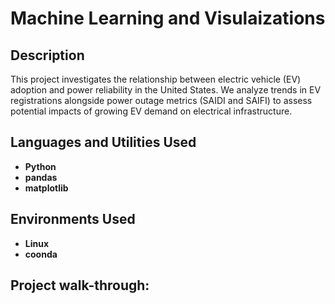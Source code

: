 <h1>Machine Learning and Visulaizations</h1>


<h2>Description</h2>
This project investigates the relationship between electric vehicle (EV) adoption and power reliability in the United States. We analyze trends in EV registrations alongside power outage metrics (SAIDI and SAIFI) to assess potential impacts of growing EV demand on electrical infrastructure.
<br />


<h2>Languages and Utilities Used</h2>

- <b>Python</b> 
- <b>pandas</b>
- <b>matplotlib</b>

<h2>Environments Used </h2>

- <b>Linux</b>
- <b>coonda</b>

<h2>Project walk-through:</h2>
<!--
<p align="center">
Launch the utility: <br/>
<img src="https://i.imgur.com/62TgaWL.png" height="80%" width="80%" alt="Disk Sanitization Steps"/>
<br />
<br />
Select the disk:  <br/>
<img src="https://i.imgur.com/tcTyMUE.png" height="80%" width="80%" alt="Disk Sanitization Steps"/>
<br />
<br />
Enter the number of passes: <br/>
<img src="https://i.imgur.com/nCIbXbg.png" height="80%" width="80%" alt="Disk Sanitization Steps"/>
<br />
<br />
Confirm your selection:  <br/>
<img src="https://i.imgur.com/cdFHBiU.png" height="80%" width="80%" alt="Disk Sanitization Steps"/>
<br />
<br />
Wait for process to complete (may take some time):  <br/>
<img src="https://i.imgur.com/JL945Ga.png" height="80%" width="80%" alt="Disk Sanitization Steps"/>
<br />
<br />
Sanitization complete:  <br/>
<img src="https://i.imgur.com/K71yaM2.png" height="80%" width="80%" alt="Disk Sanitization Steps"/>
<br />
<br />
Observe the wiped disk:  <br/>
<img src="https://i.imgur.com/AeZkvFQ.png" height="80%" width="80%" alt="Disk Sanitization Steps"/>
</p>
--!>
<!--
 ```diff
- text in red
+ text in green
! text in orange
# text in gray
@@ text in purple (and bold)@@
```
--!>
